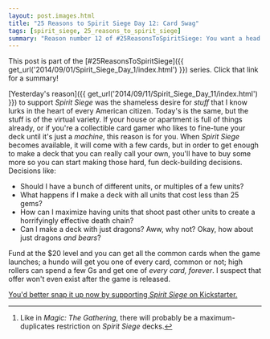 ```yaml
---
layout: post.images.html
title: "25 Reasons to Spirit Siege Day 12: Card Swag"
tags: [spirit_siege, 25_reasons_to_spirit_siege]
summary: "Reason number 12 of #25ReasonsToSpiritSiege: You want a head start on making the überest deck around."
---
```


This post is part of the [#25ReasonsToSpiritSiege]({{ get_url('2014/09/01/Spirit_Siege_Day_1/index.html') }}) series. Click that link for a summary!

[Yesterday's reason]({{ get_url('2014/09/11/Spirit_Siege_Day_11/index.html') }}) to support _Spirit Siege_ was the shameless desire for _stuff_ that I know lurks in the heart of every American citizen. Today's is the same, but the stuff is of the virtual variety. If your house or apartment is full of things already, or if you're a collectible card gamer who likes to fine-tune your deck until it's just a _machine_, this reason is for you. When _Spirit Siege_ becomes available, it will come with a few cards, but in order to get enough to make a deck that you can really call your own, you'll have to buy some more so you can start making those hard, fun deck-building decisions. Decisions like:

* Should I have a bunch of different units, or multiples of a few units?
* What happens if I make a deck with all units that cost less than 25 gems?
* How can I maximize having units that shoot past other units to create a horrifyingly effective death chain?
* Can I make a deck with just dragons? Aww, why not?<sup id="ref1"><a href="#foot1" class="ref"></a></sup> Okay, how about just dragons _and bears_?

Fund at the $20 level and you can get all the common cards when the game launches; a hundo will get you one of every card, common or not; high rollers can spend a few Gs and get one of _every card, forever_. I suspect that offer won't even exist after the game is released.

[You'd better snap it up now by supporting _Spirit Siege_ on Kickstarter.](https://www.kickstarter.com/projects/1796662059/spirit-siege-your-five-minute-strategy-game-fix)

-----
<ol>
<li class="foot" id="foot1"><p>Like in <em>Magic: The Gathering</em>, there will probably be a maximum-duplicates restriction on <em>Spirit Siege</em> decks.<a href="#ref1">↩</a></p></li>
</ol>